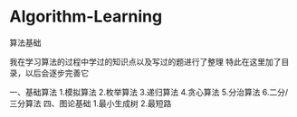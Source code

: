 # Algorithm-Learning
算法基础

我在学习算法的过程中学过的知识点以及写过的题进行了整理
特此在这里加了目录，以后会逐步完善它

一、基础算法
    1.模拟算法
    2.枚举算法
    3.递归算法
    4.贪心算法
    5.分治算法
    6.二分/三分算法
四、图论基础
    1.最小生成树
    2.最短路
